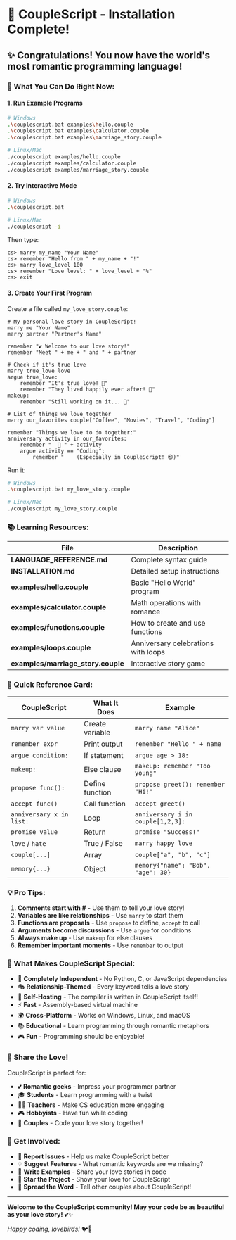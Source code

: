 # 🎉 CoupleScript - Installation Complete! 

## ✨ Congratulations! You now have the world's most romantic programming language!

### 🚀 What You Can Do Right Now:

#### 1. **Run Example Programs**
```bash
# Windows
.\couplescript.bat examples\hello.couple
.\couplescript.bat examples\calculator.couple
.\couplescript.bat examples\marriage_story.couple

# Linux/Mac  
./couplescript examples/hello.couple
./couplescript examples/calculator.couple
./couplescript examples/marriage_story.couple
```

#### 2. **Try Interactive Mode**
```bash
# Windows
.\couplescript.bat

# Linux/Mac
./couplescript -i
```

Then type:
```couplescript
cs> marry my_name "Your Name"
cs> remember "Hello from " + my_name + "!"
cs> marry love_level 100
cs> remember "Love level: " + love_level + "%"
cs> exit
```

#### 3. **Create Your First Program**
Create a file called `my_love_story.couple`:
```couplescript
# My personal love story in CoupleScript!
marry me "Your Name"
marry partner "Partner's Name"

remember "💕 Welcome to our love story!"
remember "Meet " + me + " and " + partner

# Check if it's true love
marry true_love love
argue true_love:
    remember "It's true love! 💖"
    remember "They lived happily ever after! 🎉"
makeup:
    remember "Still working on it... 💪"

# List of things we love together
marry our_favorites couple["Coffee", "Movies", "Travel", "Coding"]

remember "Things we love to do together:"
anniversary activity in our_favorites:
    remember "  💝 " + activity
    argue activity == "Coding":
        remember "    (Especially in CoupleScript! 😍)"
```

Run it:
```bash
# Windows
.\couplescript.bat my_love_story.couple

# Linux/Mac
./couplescript my_love_story.couple
```

### 📚 Learning Resources:

| File | Description |
|------|-------------|
| **LANGUAGE_REFERENCE.md** | Complete syntax guide |
| **INSTALLATION.md** | Detailed setup instructions |
| **examples/hello.couple** | Basic "Hello World" program |
| **examples/calculator.couple** | Math operations with romance |
| **examples/functions.couple** | How to create and use functions |
| **examples/loops.couple** | Anniversary celebrations with loops |
| **examples/marriage_story.couple** | Interactive story game |

### 🎯 Quick Reference Card:

| CoupleScript | What It Does | Example |
|--------------|-------------|---------|
| `marry var value` | Create variable | `marry name "Alice"` |
| `remember expr` | Print output | `remember "Hello " + name` |
| `argue condition:` | If statement | `argue age > 18:` |
| `makeup:` | Else clause | `makeup: remember "Too young"` |
| `propose func():` | Define function | `propose greet(): remember "Hi!"` |
| `accept func()` | Call function | `accept greet()` |
| `anniversary x in list:` | Loop | `anniversary i in couple[1,2,3]:` |
| `promise value` | Return | `promise "Success!"` |
| `love` / `hate` | True / False | `marry happy love` |
| `couple[...]` | Array | `couple["a", "b", "c"]` |
| `memory{...}` | Object | `memory{"name": "Bob", "age": 30}` |

### 💡 Pro Tips:

1. **Comments start with #** - Use them to tell your love story!
2. **Variables are like relationships** - Use `marry` to start them
3. **Functions are proposals** - Use `propose` to define, `accept` to call
4. **Arguments become discussions** - Use `argue` for conditions
5. **Always make up** - Use `makeup` for else clauses
6. **Remember important moments** - Use `remember` to output

### 🌟 What Makes CoupleScript Special:

- 💝 **Completely Independent** - No Python, C, or JavaScript dependencies
- 🎭 **Relationship-Themed** - Every keyword tells a love story
- 🔧 **Self-Hosting** - The compiler is written in CoupleScript itself!
- ⚡ **Fast** - Assembly-based virtual machine
- 🌍 **Cross-Platform** - Works on Windows, Linux, and macOS
- 📚 **Educational** - Learn programming through romantic metaphors
- 🎮 **Fun** - Programming should be enjoyable!

### 🎊 Share the Love!

CoupleScript is perfect for:
- 💕 **Romantic geeks** - Impress your programmer partner
- 🎓 **Students** - Learn programming with a twist
- 👨‍🏫 **Teachers** - Make CS education more engaging
- 🎮 **Hobbyists** - Have fun while coding
- 💑 **Couples** - Code your love story together!

### 🔗 Get Involved:

- 🐛 **Report Issues** - Help us make CoupleScript better
- 💡 **Suggest Features** - What romantic keywords are we missing?
- 📝 **Write Examples** - Share your love stories in code
- 🌟 **Star the Project** - Show your love for CoupleScript
- 📢 **Spread the Word** - Tell other couples about CoupleScript!

---

**Welcome to the CoupleScript community! May your code be as beautiful as your love story!** 💕✨

*Happy coding, lovebirds!* 🐦💖
